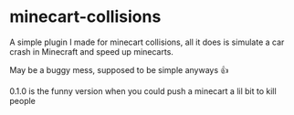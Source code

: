 # minecart-collisions
A simple plugin I made for minecart collisions, all it does is simulate a car crash in Minecraft and speed up minecarts. 

May be a buggy mess, supposed to be simple anyways 👍

0.1.0 is the funny version when you could push a minecart a lil bit to kill people
